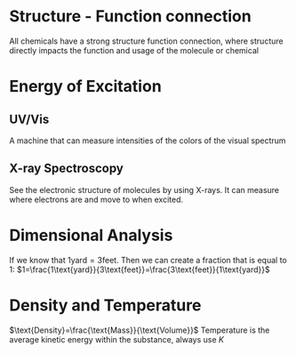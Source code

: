 # Structure - Function connection
All chemicals have a strong structure function connection, where structure directly impacts the function and usage of the molecule or chemical

# Energy of Excitation
## UV/Vis
A machine that can measure intensities of the colors of the visual spectrum

## X-ray Spectroscopy
See the electronic structure of molecules by using X-rays.
It can measure where electrons are and move to when excited.

# Dimensional Analysis
If we know that $1\text{yard}=3\text{feet}$. Then we can create a fraction that is equal to 1:
$1=\frac{1\text{yard}}{3\text{feet}}=\frac{3\text{feet}}{1\text{yard}}$

# Density and Temperature
$\text{Density}=\frac{\text{Mass}}{\text{Volume}}$
Temperature is the average kinetic energy within the substance, always use $K$
